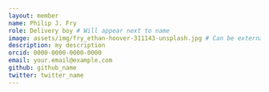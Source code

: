 ```yaml
---
layout: member
name: Philip J. Fry
role: Delivery boy # Will appear next to name
image: assets/img/fry_ethan-hoover-311143-unsplash.jpg # Can be external link
description: my description
orcid: 0000-0000-0000-0000
email: your.email@example.com
github: github_name
twitter: twitter_name
---
```


